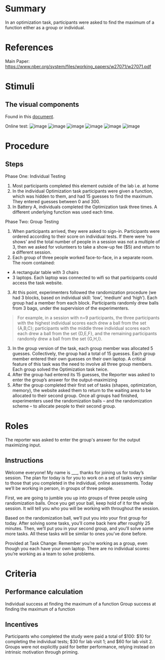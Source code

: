 # Summary
In an optimization task, participants were asked to find the maximum of a function either as a group or individual. 

# References
Main Paper: https://www.nber.org/system/files/working_papers/w27071/w27071.pdf

# Stimuli
## The visual components
Found in this [document](/images/Find_The_Maximum_Experience.pdf).

Online test: 
![image](https://user-images.githubusercontent.com/78745728/121406436-24518b80-c92c-11eb-809e-62bf90953d49.png)
![image](https://user-images.githubusercontent.com/78745728/121406457-29aed600-c92c-11eb-9e19-13e9f85eea92.png)
![image](https://user-images.githubusercontent.com/78745728/121406487-303d4d80-c92c-11eb-8957-69124f068f4f.png)
![image](https://user-images.githubusercontent.com/78745728/121406509-359a9800-c92c-11eb-9467-d3cfd9a456bb.png)
![image](https://user-images.githubusercontent.com/78745728/121406521-3af7e280-c92c-11eb-8fe2-a2d65d992ecb.png)
![image](https://user-images.githubusercontent.com/78745728/121406537-40552d00-c92c-11eb-9f20-826e6b1a7ffb.png)


# Procedure
## Steps
Phase One: Individual Testing
1. Most participants completed this element outside of the lab i.e. at home
2. In the individual Optimization task participants were given a function, which was hidden to them, and had 15 guesses to find the maximum. They entered guesses between 0 and 300. 
3. In Battery A, individuals completed the Optimization task three times. A different underlying function was used each time.

Phase Two: Group Testing
1. When participants arrived, they were asked to sign-in. Participants were ordered according to their score on individual tests. If there were ‘no shows’ and the total number of people in a session was not a multiple of 3, then we asked for volunteers to take a show-up fee ($5) and return to a different session.
2. Each group of three people worked face-to-face, in a separate room. The room contained:
- A rectangular table with 3 chairs
- 3 laptops. Each laptop was connected to wifi so that participants could access the task website.
3. At this point, experimenters followed the randomization procedure (we had 3 blocks, based on individual
skill: ‘low’, ‘medium’ and ‘high’). Each group had a member from each block. Participants randomly drew balls from 3 bags, under the supervision of the experimenters. 
> For example, in a session with n=9 participants, the three participants with the highest individual scores each drew a ball from the set {A,B,C}; participants with the middle three individual scores each each drew a ball from the set {D,E,F}, and the
remaining participants randomly drew a ball from the set {G,H,I}.
3. In the group version of the task, each group member was allocated 5 guesses. Collectively, the group had a total of 15 guesses. Each group member entered their own guesses on their own laptop. A critical feature of this task was the need to involve all three group members. Each group solved the Optimization task twice.
4. After the group had entered its 15 guesses, the Reporter was asked to enter the group’s answer for the output-maximizing   
5. After the group completed their first set of tasks (shapes, optimization, memory), the website asked them to return to the waiting area to be allocated to their second group. Once all groups had finished, experimenters used the randomization balls – and the randomization scheme – to allocate people to their second group. 

# Roles
The reporter was asked to enter the group's answer for the output maximizing input. 

## Instructions
Welcome everyone! My name is ___, thanks for joining us for today’s session. The plan for today
is for you to work on a set of tasks very similar to those that you completed in the individual,
online assessments. Today we’ll be working in person, in groups of three people.


First, we are going to jumble you up into groups of three people using randomization balls. Once
you get your ball, keep hold of it for the whole session. It will tell you who you will be working
with throughout the session.

Based on the randomization ball, we’ll put you into your first group for today. After solving some
tasks, you’ll come back here after roughly 25 minutes. Then, we’ll put you in your second group,
and you’ll solve some more tasks. All these tasks will be similar to ones you’ve done before.

Provided at Task Change: 
Remember you’re working as a group, even though you each have your own laptop. There are
no individual scores: you’re working as a team to solve problems.

# Criteria
## Performance calculation
Individual success at finding the maximum of a function 
Group success at finding the maximum of a function 

## Incentives
Participants who completed the study were paid a total of $100: $10 for completing the individual tests; $30 for lab visit 1;
and $60 for lab visit 2. Groups were not explicitly paid for better performance, relying instead on intrinsic motivation through priming.
